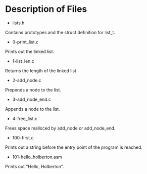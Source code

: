 # Description of Files

* lists.h

Contains prototypes and the struct definition for list_t.


* 0-print_list.c

Prints out the linked list.

* 1-list_len.c

Returns the length of the linked list.

* 2-add_node.c

Prepends a node to the list.

* 3-add_node_end.c

Appends a node to the list.

* 4-free_list.c

Frees space malloced by add_node or add_node_end.

* 100-first.c

Prints out a string before the entry point of the program is reached.

* 101-hello_holberton.asm

Prints out "Hello, Holberton".
